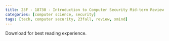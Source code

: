```yaml
---
title: 23F - 18730 - Introduction to Computer Security Mid-term Review Mindmap
categories: [computer science, security]
tags: [tech, computer security, 23fall, review, xmind]
---
```


Download for best reading experience.

<object data="{{ site.baseurl }}/assets/pdf/2023-10-09-midterm/18730-computer-security-midterm.pdf" type="application/pdf" width="100%" height="1000px">
</object>
